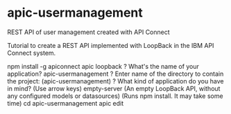 # apic-usermanagement
REST API of user management created with API Connect

Tutorial to create a REST API implemented with LoopBack in the IBM API Connect system.

npm install -g apiconnect
apic loopback
  ? What's the name of your application? apic-usermanagement
  ? Enter name of the directory to contain the project: (apic-usermanagement)
  ? What kind of application do you have in mind? (Use arrow keys)
    empty-server (An empty LoopBack API, without any configured models or datasources)
  (Runs npm install. It may take some time)
cd apic-usermanagement
apic edit

